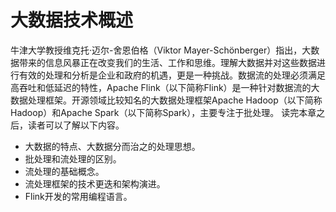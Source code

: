 # 大数据技术概述

牛津大学教授维克托·迈尔-舍恩伯格（Viktor Mayer-Schönberger）指出，大数据带来的信息风暴正在改变我们的生活、工作和思维。理解大数据并对这些数据进行有效的处理和分析是企业和政府的机遇，更是一种挑战。数据流的处理必须满足高吞吐和低延迟的特性，Apache Flink（以下简称Flink）是一种针对数据流的大数据处理框架。开源领域比较知名的大数据处理框架Apache Hadoop（以下简称Hadoop）和Apache Spark（以下简称Spark），主要专注于批处理。
读完本章之后，读者可以了解以下内容。
- 大数据的特点、大数据分而治之的处理思想。
- 批处理和流处理的区别。
- 流处理的基础概念。
- 流处理框架的技术更迭和架构演进。
- Flink开发的常用编程语言。


```{tableofcontents}
```
